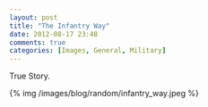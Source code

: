 ```yaml
---
layout: post
title: "The Infantry Way"
date: 2012-08-17 23:48
comments: true
categories: [Images, General, Military]
---
```


True Story.

{% img /images/blog/random/infantry_way.jpeg %}